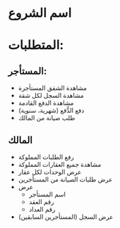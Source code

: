 # اسم الشروع
# المتطلبات:
## المستأجر: 
- مشاهدة الشقق المستأجرة
- مشاهدة السجل لكل شقة
- مشاهدة الدفع القادمة
- دفع الدُّفع (شهرية، سنوية)
- طلب صيانة من المالك

## المالك
  - رفع الطلبات المملوكة
  - مشاهدة جميع العقارات المملوكة
  - عرض الوحدات لكل عقار
  - عرض طلبات الصيانة من المستأجرين
  - عرض
    - اسم المستأجر
    - رقم العقد
    - رقم العداد
  - عرض السجل (المستأجرين السابقين)
